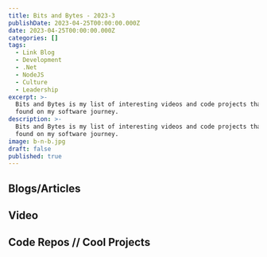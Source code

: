 ```yaml
---
title: Bits and Bytes - 2023-3
publishDate: 2023-04-25T00:00:00.000Z
date: 2023-04-25T00:00:00.000Z
categories: []
tags:
  - Link Blog
  - Development
  - .Net
  - NodeJS
  - Culture
  - Leadership
excerpt: >-
  Bits and Bytes is my list of interesting videos and code projects that I've
  found on my software journey.
description: >-
  Bits and Bytes is my list of interesting videos and code projects that I've
  found on my software journey.
image: b-n-b.jpg
draft: false
published: true
---
```


## Blogs/Articles

## Video

## Code Repos // Cool Projects
